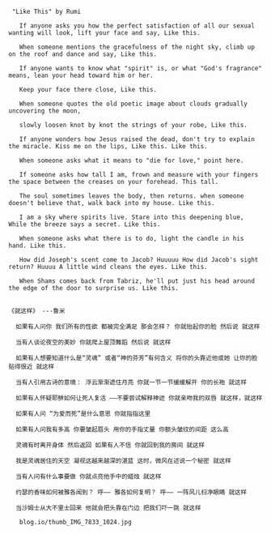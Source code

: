 

     "Like This" by Rumi 

       If anyone asks you how the perfect satisfaction of all our sexual wanting will look, lift your face and say, Like this. 

       When someone mentions the gracefulness of the night sky, climb up on the roof and dance and say, Like this.

       If anyone wants to know what "spirit" is, or what "God's fragrance" means, lean your head toward him or her. 
       
       Keep your face there close, Like this. 

       When someone quotes the old poetic image about clouds gradually uncovering the moon, 
       
       slowly loosen knot by knot the strings of your robe, Like this.

       If anyone wonders how Jesus raised the dead, don't try to explain the miracle. Kiss me on the lips, Like this. Like this. 

       When someone asks what it means to "die for love," point here. 

       If someone asks how tall I am, frown and measure with your fingers the space between the creases on your forehead. This tall. 

       The soul sometimes leaves the body, then returns. when someone doesn't believe that, walk back into my house. Like this. 

       I am a sky where spirits live. Stare into this deepening blue, While the breeze says a secret. Like this. 

       When someone asks what there is to do, light the candle in his hand. Like this. 

       How did Joseph's scent come to Jacob? Huuuuu How did Jacob's sight return? Huuuu A little wind cleans the eyes. Like this. 

       When Shams comes back from Tabriz, he'll put just his head around the edge of the door to surprise us. Like this. 

   
    《就这样》 ---鲁米 

      如果有人问你 我们所有的性欲 都被完全满足 那会怎样？ 你就抬起你的脸 然后说 就这样 

      当有人谈论夜空的美妙 你就爬上屋顶舞蹈 然后说 就这样

      如果有人想要知道什么是“灵魂” 或者“神的芬芳”有何含义 将你的头靠近他或她 让你的脸贴得很近 就这样 

      当有人引用古诗的意境： 浮云渐渐遮住月亮 你就一节一节缓缓解开 你的长袍 就这样 

      如果有人怀疑耶稣如何让死人复活 ——不要尝试解释神迹 你就亲吻我的双唇 就这样，就这样 

      如果有人问 “为爱而死”是什么意思 你就指指这里 

      如果有人问我有多高 你要皱起眉头 用你的手指丈量 你额头皱纹的间距 这么高 

      灵魂有时离开身体 然后返回 如果有人不信 你就回到我的房间 就这样 

      我是灵魂居住的天空 凝视这越来越深的湛蓝 这时，微风在述说一个秘密 就这样 

      当有人问有什么事要做 你就点亮他手中的蜡烛 就这样 

      约瑟的香味如何被雅各闻到？ 呼—— 雅各如何复明？ 呼—— 一阵风儿扫净眼睛 就这样 

      当沙姆士从大不里士回来 他就会把头靠在门边 把我们吓一跳 就这样

       blog.io/thumb_IMG_7833_1024.jpg 



